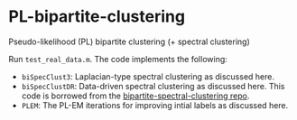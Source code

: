 # PL-bipartite-clustering
Pseudo-likelihood (PL) bipartite clustering (+ spectral clustering)

Run `test_real_data.m`. The code implements the following:
- `biSpecClust3`: Laplacian-type spectral clustering as discussed here.
- `biSpecClustDR`: Data-driven spectral clustering as discussed here. This code is borrowed from the [bipartite-spectral-clustering repo](https://github.com/zhixin0825/bipartite-spectral-clustering).
- `PLEM`: The PL-EM iterations for improving intial labels as discussed here.
